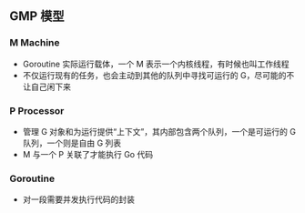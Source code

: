 
## GMP 模型

### M Machine
- Goroutine 实际运行载体，一个 M 表示一个内核线程，有时候也叫工作线程
- 不仅运行现有的任务，也会主动到其他的队列中寻找可运行的 G，尽可能的不让自己闲下来

### P Processor

- 管理 G 对象和为运行提供“上下文”，其内部包含两个队列，一个是可运行的 G 队列，一个则是自由 G 列表
- M 与一个 P 关联了才能执行 Go 代码

### Goroutine
- 对一段需要并发执行代码的封装